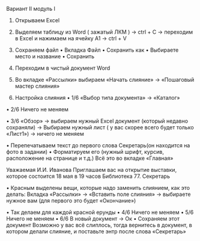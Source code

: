 Вариант II модуль I
1.	Открываем Excel
2.	Выделяем таблицу из Word ( зажатый ЛКМ ) -> ctrl + C -> переходим в Excel и нажимаем на ячейку А1 -> ctrl + V
3.	Сохраняем файл
•	Вкладка Файл
•	Сохранить как
•	Выбираете место и название
•	Сохранить
4.	Переходим в чистый документ Word
5.	Во вкладке «Рассылки» выбираем «Начать слияние» -> «Пошаговый мастер слияния»
 
6.	Настройка слияния
•	1/6 «Выбор типа документа» -> «Каталог»
 
•	2/6 Ничего не меняем
 
•	3/6 «Обзор» -> выбираем нужный Excel документ (который недавно сохраняли) -> Выбираем нужный лист ( у вас скорее всего будет только «Лист1») -> ничего не меняем
 
 
•	Перепечатываем текст до первого слова Секретарь(он находится на фото в задании)
•	Форматируем его (нужный шрифт, курсив, расположение на странице и т.д.) Всё это во вкладке «Главная»

Уважаемая И.И. Иванова
Приглашаем вас на открытие выставки, которое состоится  18 мая в 19 часов Библиотека 77.
Секретарь

•	Красным выделены вещи, которые надо заменить слиянием, как это делать:
 Вкладка «Рассылки» -> «Вставить поле слияния» -> выбираете нужное вам (для первого это будет «Окончание»)
 
•	Так делаем для каждой красной ерунды
•	4/6 Ничего не меняем
•	5/6 Ничего не меняем
•	6/6 В новый документ -> Ок
•	Сохраняем этот документ
Возможно у вас всё слиплось, тогда вернитесь в документ, в котором делали слияние, и поставьте энтр после слова «Секретарь»

